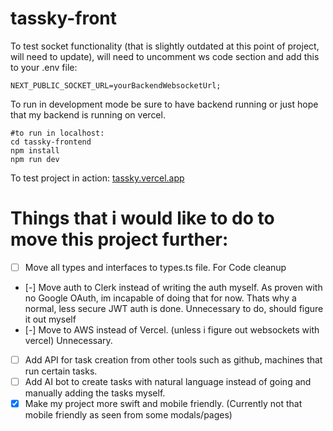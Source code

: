 # tassky-front
To test socket functionality (that is slightly outdated at this point of project, will need to update), will need to uncomment ws code section and add this to your .env file:
```
NEXT_PUBLIC_SOCKET_URL=yourBackendWebsocketUrl;
```

To run in development mode be sure to have backend running or just hope that my backend is running on vercel.
```
#to run in localhost:
cd tassky-frontend
npm install
npm run dev
```

To test project in action:
[tassky.vercel.app](https://tassky.vercel.app/)

# Things that i would like to do to move this project further:
- [ ] Move all types and interfaces to types.ts file. For Code cleanup
- [-] Move auth to Clerk instead of writing the auth myself. As proven with no Google OAuth, im incapable of doing that for now. Thats why a normal, less secure JWT auth is done. Unnecessary to do, should figure it out myself
- [-] Move to AWS instead of Vercel. (unless i figure out websockets with vercel) Unnecessary.
- [ ] Add API for task creation from other tools such as github, machines that run certain tasks.
- [ ] Add AI bot to create tasks with natural language instead of going and manually adding the tasks myself.
- [x] Make my project more swift and mobile friendly. (Currently not that mobile friendly as seen from some modals/pages)
